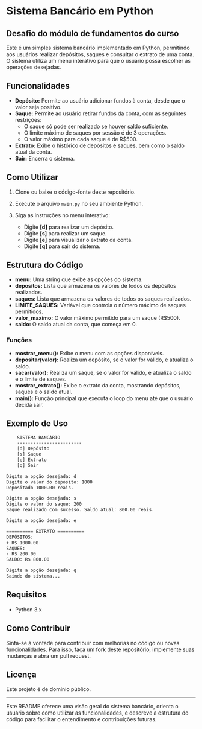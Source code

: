 # Sistema Bancário em Python

## Desafio do módulo de fundamentos do curso

Este é um simples sistema bancário implementado em Python, permitindo aos usuários realizar depósitos, saques e consultar o extrato de uma conta. O sistema utiliza um menu interativo para que o usuário possa escolher as operações desejadas.

## Funcionalidades

- **Depósito:** Permite ao usuário adicionar fundos à conta, desde que o valor seja positivo.
- **Saque:** Permite ao usuário retirar fundos da conta, com as seguintes restrições:
  - O saque só pode ser realizado se houver saldo suficiente.
  - O limite máximo de saques por sessão é de 3 operações.
  - O valor máximo para cada saque é de R$500.
- **Extrato:** Exibe o histórico de depósitos e saques, bem como o saldo atual da conta.
- **Sair:** Encerra o sistema.

## Como Utilizar

1. Clone ou baixe o código-fonte deste repositório.

2. Execute o arquivo `main.py` no seu ambiente Python.

3. Siga as instruções no menu interativo:
   - Digite **[d]** para realizar um depósito.
   - Digite **[s]** para realizar um saque.
   - Digite **[e]** para visualizar o extrato da conta.
   - Digite **[q]** para sair do sistema.

## Estrutura do Código

- **menu:** Uma string que exibe as opções do sistema.
- **depositos:** Lista que armazena os valores de todos os depósitos realizados.
- **saques:** Lista que armazena os valores de todos os saques realizados.
- **LIMITE_SAQUES:** Variável que controla o número máximo de saques permitidos.
- **valor_maximo:** O valor máximo permitido para um saque (R$500).
- **saldo:** O saldo atual da conta, que começa em 0.

### Funções

- **mostrar_menu():** Exibe o menu com as opções disponíveis.
- **depositar(valor):** Realiza um depósito, se o valor for válido, e atualiza o saldo.
- **sacar(valor):** Realiza um saque, se o valor for válido, e atualiza o saldo e o limite de saques.
- **mostrar_extrato():** Exibe o extrato da conta, mostrando depósitos, saques e o saldo atual.
- **main():** Função principal que executa o loop do menu até que o usuário decida sair.

## Exemplo de Uso

```bash
    SISTEMA BANCÁRIO
    ------------------------
    [d] Depósito
    [s] Saque
    [e] Extrato
    [q] Sair

Digite a opção desejada: d
Digite o valor do depósito: 1000
Depositado 1000.00 reais.

Digite a opção desejada: s
Digite o valor do saque: 200
Saque realizado com sucesso. Saldo atual: 800.00 reais.

Digite a opção desejada: e

========== EXTRATO ==========
DEPÓSITOS:
+ R$ 1000.00
SAQUES:
- R$ 200.00
SALDO: R$ 800.00

Digite a opção desejada: q
Saindo do sistema...
```

## Requisitos

- Python 3.x

## Como Contribuir

Sinta-se à vontade para contribuir com melhorias no código ou novas funcionalidades. Para isso, faça um fork deste repositório, implemente suas mudanças e abra um pull request.

## Licença

Este projeto é de domínio público.

---

Este README oferece uma visão geral do sistema bancário, orienta o usuário sobre como utilizar as funcionalidades, e descreve a estrutura do código para facilitar o entendimento e contribuições futuras.
